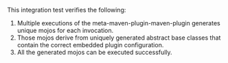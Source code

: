 This integration test verifies the following:

1. Multiple executions of the meta-maven-plugin-maven-plugin generates unique mojos for each invocation.
2. Those mojos derive from uniquely generated abstract base classes that contain the correct embedded plugin configuration.
3. All the generated mojos can be executed successfully.

